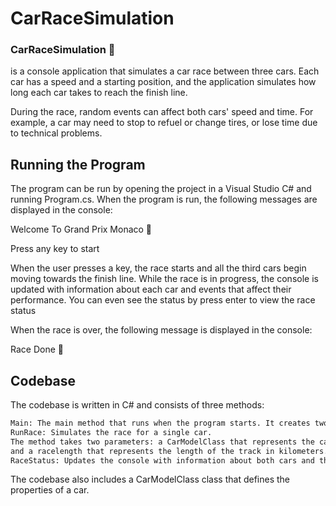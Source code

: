 # CarRaceSimulation



### CarRaceSimulation 🚗 
is a console application that simulates a car race between three cars. Each car has a speed and a starting position, and the application simulates how long each car takes to reach the finish line.

During the race, random events can affect both cars' speed and time. For example, a car may need to stop to refuel or change tires, or lose time due to technical problems.

## Running the Program

The program can be run by opening the project in a Visual Studio C# and running Program.cs. 
When the program is run, the following messages are displayed in the console:

Welcome To Grand Prix Monaco 🏁

Press any key to start

When the user presses a key, the race starts and all the third cars begin moving towards the finish line.
While the race is in progress, the console is updated with information about each car and events that affect their performance.
You can even see the status by press enter to view the race status

When the race is over, the following message is displayed in the console:

Race Done 🏁

## Codebase

The codebase is written in C# and consists of three methods:


```sh
Main: The main method that runs when the program starts. It creates two cars and then runs the RunRace method for each car.
RunRace: Simulates the race for a single car. 
The method takes two parameters: a CarModelClass that represents the car 
and a racelength that represents the length of the track in kilometers.
RaceStatus: Updates the console with information about both cars and their progress during the race.
```

The codebase also includes a CarModelClass class that defines the properties of a car.
